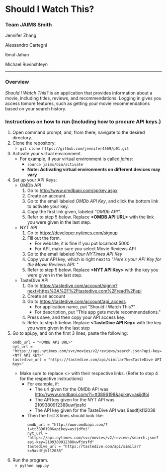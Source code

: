 # Should I Watch This?
### **Team JAIMS Smith**
Jennifer Zhang

Alessandro Cartegni

Ibnul Jahan

Michael Ruvinshteyn
___

### Overview
*Should I Watch This?* is an application that provides information about a movie, including titles, reviews, and recommendations. Logging in gives you access tomore features, such as getting your movie recommendations based on your search history.

### Instructions on how to run (Including how to procure API keys.)
1. Open command prompt, and, from there, navigate to the desired directory.
2. Clone the repository:
   * ```git clone https://github.com/jennifer4569/p01.git```
3. Activate your virtual environment.
   * For example, if your virtual environment is called *jaims*:
     * ```source jaims/bin/activate```
     * **Note: Activating virtual environments on different devices may vary**
4. Set up your API Keys:
   * OMDb API
		1. Go to http://www.omdbapi.com/apikey.aspx
		2. Create an account.
		3. Go to the email labeled *OMDb API Key*, and click the bottom link to activate your key.
		4. Copy the first link given, labeled *"OMDb API"*.
		5. Refer to step 5 below. Replace **\<OMDB API URL>** with the link you were given in the last step.
   * NYT API
     	1. Go to https://developer.nytimes.com/signup
     	2. Fill out the form.
     		* For website, it is fine if you put localhost:5000
     		* For API, make sure you select Movie Reviews API 
     	3. Go to the email labeled *Your NYTimes API Key*
     	4. Copy your API key, which is right next to *"Here's your API Key for the Movie Reviews API: "*
     	5. Refer to step 5 below. Replace **\<NYT API Key>** with the key you were given in the last step.
   * TasteDive API
   		1.  Go to https://tastedive.com/account/signin?next=https%3A%2F%2Ftastedive.com%2Fread%2Fapi
   		2.  Create an account
   		3.  Go to https://tastedive.com/account/api_access
	   		* For application name, put "Should I Watch This?"
	   		* For description, put "This app gets movie recommendations."
   		4. Press save, and then copy your API access key.
   		5. Refer to step 5 below. Replace **\<TasteDive API Key>** with the key you were given in the last step
5. Go to api.py, and on the first 3 lines, paste the following:
    ```
   	omdb_url = "<OMDB API URL>"
  	nyt_url = "https://api.nytimes.com/svc/movies/v2/reviews/search.json?api-key=<NYT API KEY>"
   	tastedive_url = "https://tastedive.com/api/similar?k=<TasteDive API Key>"
    ```
    * Make sure to replace <> with their respective links. (Refer to step 4 for the respective instructions)
    	* For example, if:
    		* The url given for the OMDb API was http://www.omdbapi.com/?i=tt3896198&apikey=asijdfoi
    		* The API key given for the NYT API was 2109380912388uwfjosfd
    		* The API key given for the TasteDive API was 9asdfjkl12038
    	* Then the first 3 lines should look like:
    		```
        	omdb_url = "http://www.omdbapi.com/?i=tt3896198&apikey=asijdfoi"
  			nyt_url = "https://api.nytimes.com/svc/movies/v2/reviews/search.json?api-key=2109380912388uwfjosfd"
    		tastedive_url = "https://tastedive.com/api/similar?k=9asdfjkl12038"
	        ```
6. Run the program.
   * ```python app.py```